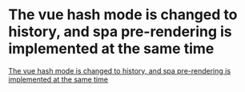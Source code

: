 # The vue hash mode is changed to history, and spa pre-rendering is implemented at the same time
[The vue hash mode is changed to history, and spa pre-rendering is implemented at the same time](https://aiwithcloud.com/2022/09/16/the_vue_hash_mode_is_changed_to_history_and_spa_pre_rendering_is_implemented_at_the_same_time/)